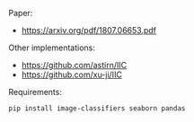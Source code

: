 Paper:
* https://arxiv.org/pdf/1807.06653.pdf

Other implementations:
* https://github.com/astirn/IIC
* https://github.com/xu-ji/IIC


Requirements:
```bash
pip install image-classifiers seaborn pandas
```